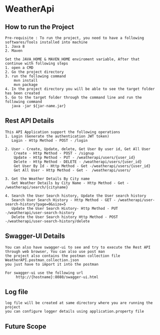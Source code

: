 # WeatherApi

##  How to run the Project
	Pre-requisite : To run the project, you need to have a following softwares/Tools installed into machine
	1. Java 8
	2. Maven
	
	Set the JAVA_HOME & MAVEN_HOME enviroment variable, After that continue with following steps
	1. open a CMD
	2. Go the project directory
	3. run the following command
	    mvn install
	    mvn package
	4. In the project directory you will be able to see the target folder has been created
	5. Go to the target folder through the command line and run the following command
	   java -jar ${jar-name.jar}
	    
##  Rest API Details
	This API Application support the following operations
	1. Login (Generate the authentication JWT token)
	   Login - Http Method - POST - /login
	   
	2. User - Create, Update, delete, Get User By user id, Get All User
		Create - Http Method - POST - /signup
		Update - Http Method - PUT - /weatherapi/users/{user_id}
		Delete - Http Method - DELETE - /weatherapi/users/{user_id}
		Get User By Id - Http Method - Get -/weatherapi/users/{user_id}
		Get All User - Http Method - Get -  /weatherapi/users/
		
	3. Get the Weather Details By City name
	   Get Weather Details by City Name - Http Method - Get - /weatherapi/search/{cityname}
	   
	4. Search the User Search history, Update the User search history
	   Search User Search History - Http Method - GET - /weatherapi/user-search-history?page=0&size=5
	   Update the User Search History- Http Method - PUT -/weatherapi/user-search-history
	   Delete the User Search history Http Method - POST -/weatherapi/user-search-history/delete
	
##  Swagger-UI Details
	You can also have swagger-ui to see and try to execute the Rest API through web browser, You can also use post man
	the project also contains the postman collection file WeatherAPI.postman_collection.json
	you just have to import it into the postman
	
	For swagger-ui use the following url 
		 http://{hostname}:8080/swagger-ui.html
		 
		 
##  Log file 
	log file will be created at same directory where you are running the project
	you can configure logger details using application.property file
	
##  Future Scope
